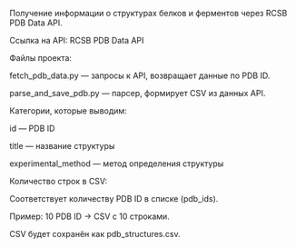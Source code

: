 Получение информации о структурах белков и ферментов через RCSB PDB Data API.

Ссылка на API:
RCSB PDB Data API

Файлы проекта:

fetch_pdb_data.py — запросы к API, возвращает данные по PDB ID.

parse_and_save_pdb.py — парсер, формирует CSV из данных API.

Категории, которые выводим:

id — PDB ID

title — название структуры

experimental_method — метод определения структуры

Количество строк в CSV:

Соответствует количеству PDB ID в списке (pdb_ids).

Пример: 10 PDB ID → CSV с 10 строками.

CSV будет сохранён как pdb_structures.csv.
